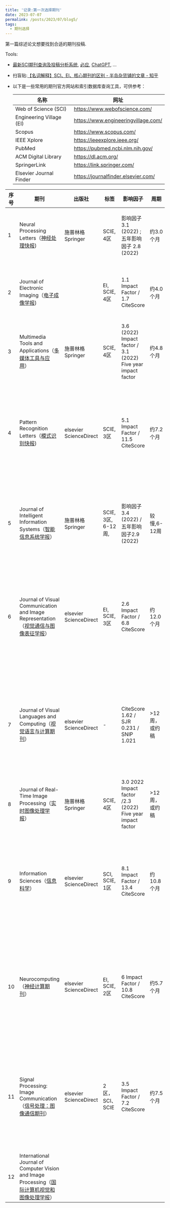 ```yaml
---
title: '记录:第一次选择期刊'
date: 2023-07-07
permalink: /posts/2023/07/blog5/
tags:
  - 期刊选择
---
```

第一篇综述论文想要找到合适的期刊投稿.

Tools:
* [最新SCI期刊查询及投稿分析系统](http://www.letpub.com.cn/index.php?page=journalapp&fieldtag=&firstletter=E), [必应](www.bing.com), [ChatGPT](https://chat.openai.com/), ...

* 扫盲贴:[【名词解释】SCI、EI、核心期刊的区别 - 半岛杂货铺的文章 - 知乎](https://zhuanlan.zhihu.com/p/57932081)

* 以下是一些常用的期刊官方网站和索引数据库查询工具，可供参考：<br />
  
    | 名称                     | 网址                                |
    | ------------------------ | ----------------------------------- |
    | Web of Science (SCI)     | https://www.webofscience.com/       |
    | Engineering Village (EI) | https://www.engineeringvillage.com/ |
    | Scopus                   | https://www.scopus.com/             |
    | IEEE Xplore              | https://ieeexplore.ieee.org/        |
    | PubMed                   | https://pubmed.ncbi.nlm.nih.gov/    |
    | ACM Digital Library      | https://dl.acm.org/                 |
    | SpringerLink             | https://link.springer.com/          |
    | Elsevier Journal Finder  | https://journalfinder.elsevier.com/ |

| 序号 | 期刊                                                         | 出版社                      | 标签               | 影响因子                                                     | 周期           | 备注                                                         | 案例1                                                        |
| ---- | ------------------------------------------------------------ | --------------------------- | ------------------ | ------------------------------------------------------------ | -------------- | ------------------------------------------------------------ | ------------------------------------------------------------ |
| 1    | Neural Processing Letters（[神经处理快报](https://www.springer.com/journal/11063/)) | 施普林格Springer            | SCIE, 4区          | 影响因子3.1 (2022) ; 五年影响因子 2.8 (2022)                 | 约3.0个月      | 该期刊涵盖了神经网络、图像处理和模式识别等主题，适合注意力机制和动态卷积的综述。 | Accepted 10 June 2023 Published 01 July 2023                 |
| 2    | Journal of Electronic Imaging（[电子成像学报](https://www.spiedigitallibrary.org/journals/journal-of-electronic-imaging/scope-and-details#navBarAnchor)) |                             | EI, SCIE, 4区      | 1.1 Impact Factor / 1.7 CiteScore                            | 约4.0个月      | 该期刊涵盖了图像处理、计算机视觉和图像通信等领域的研究       | Received: 2 April 2021; Accepted: 3 September 2021; Published: 20 September 2021[source](https://www.spiedigitallibrary.org/journals/journal-of-electronic-imaging/volume-30/issue-5/050901/Review-of-white-box-methods-for-explanations-of-convolutional-neural/10.1117/1.JEI.30.5.050901.full?tab=ArticleLink) |
| 3    | Multimedia Tools and Applications（[多媒体工具与应用](https://www.springer.com/journal/11042/?utm_medium=display&utm_source=letpub&utm_content=text_link&utm_term=null&utm_campaign=MPSR_11042_AWA1_CN_CNPL_letpb_mp)） | 施普林格Springer            | SCIE, 4区          | 3.6 (2022) Impact factor / 3.1 (2022) Five year impact factor | 约4.8个月      | 该期刊涵盖了多媒体技术、图像处理和计算机视觉等领域的研究。   | Received07 December 2022 Revised18 April 2023 Accepted22 May 2023[source](https://link.springer.com/article/10.1007/s11042-023-15913-w#article-info) |
| 4    | Pattern Recognition Letters（[模式识别快报](https://www.sciencedirect.com/journal/pattern-recognition-letters)) | elsevier<br />ScienceDirect | SCIE, 3区          | 5.1 Impact Factor / 11.5 CiteScore                           | 约7.2个月      | 该期刊专注于模式识别、计算机视觉和人工智能方面的研究，适合注意力机制和动态卷积的综述。 | Received 25 July 2022, Revised 23 January 2023, Accepted 13 February 2023, Available online 15 February 2023, Version of Record 26 February 2023.[source](https://www.sciencedirect.com/science/article/abs/pii/S0167865523000430) |
| 5    | Journal of Intelligent Information Systems（[智能信息系统学报](https://www.springer.com/journal/10844/how-to-publish-with-us?https://springer.public.springernature.app/link/publish-a-book&gclid=Cj0KCQjw756lBhDMARIsAEI0AgnYO0IPuX6-d_5DJpJJcoC3v99lMVzvfOeJPQCjR4lgPXsj4b8U4ncaAriIEALw_wcB)） | 施普林格Springer            | SCIE, 3区, 6-12周, | 影响因子3.4 (2022) / 五年影响因子2.9 (2022)                  | 较慢,6-12周    | 参加OA的话, APC:2190.00 英镑/3090.00 美元/2490.00 欧元 <br />有不OA的选择,选择传统出版 | Received26 February 2023 Revised08 May 2023 Accepted09 May 2023 Published04 July 2023[source](https://link.springer.com/article/10.1007/s10844-023-00797-x#article-info) |
| 6    | Journal of Visual Communication and Image Representation（[视觉通信与图像表征学报](https://www.sciencedirect.com/journal/journal-of-visual-communication-and-image-representation)） | elsevier<br />ScienceDirect | EI, SCIE, 3区      | 2.6 Impact Factor / 6.8 CiteScore                            | 约12.0个月     | 该期刊关注图像处理和表征。                                   | Received 23 June 2022, Revised 10 November 2022, Accepted 19 November 2022, Available online 24 November 2022, Version of Record 5 December 2022.[source](https://www.sciencedirect.com/science/article/pii/S1047320322002280) |
| 7    | Journal of Visual Languages and Computing（[视觉语言与计算期刊](https://www.sciencedirect.com/journal/journal-of-visual-languages-and-computing)） | elsevier<br />ScienceDirect | -                  | CiteScore 1.62 / SJR 0.231	/ SNIP 1.021                   | \>12周，或约稿 | 该期刊关注图形与图像处理、计算机视觉和图形语言等领域的研究。 | ~~(相关领域的论文少)~~<br />Received 22 August 2017, Accepted 2 October 2017, Available online 12 October 2017, Version of Record 9 April 2018.[source](https://www.sciencedirect.com/science/article/abs/pii/S1045926X17301805) |
| 8    | Journal of Real-Time Image Processing（[实时图像处理学报](https://www.springer.com/journal/11554/?utm_medium=display&utm_source=letpub&utm_content=text_link&utm_term=null&utm_campaign=MPSR_11554_AWA1_CN_CNPL_letpb_mp)） | 施普林格Springer            | SCIE, 4区          | 3.0 2022 Impact factor /2.3 (2022) Five year impact factor   | \>12周，或约稿 | 该期刊关注实时图像处理、计算机视觉和模式识别等领域的研究。   | Received12 January 2023 Accepted17 May 2023 Published26 May 2023 [source](https://link.springer.com/article/10.1007/s11554-023-01322-7) |
| 9    | Information Sciences（[信息科学](https://www.sciencedirect.com/journal/information-sciences)） | elsevier<br />ScienceDirect | SCI, SCIE, 1区     | 8.1 Impact Factor / 13.4 CiteScore                           | 约10.8个月     | 影响因子较低，涵盖了计算机科学、信息学和智能系统等领域，适合注意力机制和动态卷积的综述。 | (没有卷积的综述论文)Received 15 August 2013, Revised 28 November 2014, Accepted 4 December 2014, Available online 24 December 2014.[source](https://www.sciencedirect.com/science/article/abs/pii/S0020025514011542) |
| 10   | Neurocomputing（[神经计算期刊](https://www.sciencedirect.com/journal/neurocomputing)） | elsevier<br />ScienceDirect | EI, SCIE, 2区      | 6 Impact Factor / 10.8 CiteScore                             | 约5.7个月      | 该期刊涵盖了神经网络、机器学习和模式识别等主题，适合注意力机制和卷积网络的综述。 | Received 31 August 2020, Revised 28 January 2021, Accepted 3 March 2021, Available online 18 June 2021, Version of Record 24 September 2021. [source](https://www.sciencedirect.com/science/article/abs/pii/S0925231221009632) |
| 11   | Signal Processing: Image Communication（[信号处理：图像通信期刊](https://www.sciencedirect.com/journal/signal-processing-image-communication)） | elsevier<br />ScienceDirect | 2区，SCI、SCIE     | 3.5 Impact Factor / 7.2 CiteScore                            | 约7.5个月      | 该期刊专注于图像处理和通信方面的研究，包括卷积神经网络和注意力机制 | Received 24 April 2020, Revised 29 October 2020, Accepted 6 January 2021, Available online 13 January 2021, Version of Record 18 January 2021. [source](https://www.sciencedirect.com/science/article/pii/S0923596521000047) |
| 12   | International Journal of Computer Vision and Image Processing（[国际计算机视觉和图像处理学报](https://www.igi-global.com/journal/international-journal-computer-vision-image/1181#indices)） |                             |                    |                                                              |                | LetPub查不到                                                 |                                                              |
